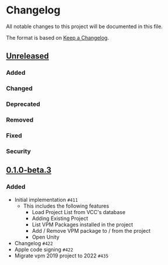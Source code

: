 # Changelog

All notable changes to this project will be documented in this file.

The format is based on [Keep a Changelog].

[Keep a Changelog]: https://keepachangelog.com/en/1.1.0/

## [Unreleased]
### Added

### Changed

### Deprecated

### Removed

### Fixed

### Security

## [0.1.0-beta.3]
### Added
- Initial implementation `#411`
    - This includes the following features
        - Load Project List from VCC's database
        - Adding Existing Project
        - List VPM Packages installed in the project
        - Add / Remove VPM package to / from the project
        - Open Unity
- Changelog `#422`
- Apple code signing `#422`
- Migrate vpm 2019 project to 2022 `#435`

[Unreleased]: https://github.com/anatawa12/vrc-get/compare/gui-v0.1.0-beta.3...HEAD
[0.1.0-beta.3]: https://github.com/anatawa12/vrc-get/releases/tag/gui-v0.1.0-beta.3
